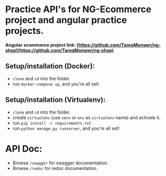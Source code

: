 # Practice API's for NG-Ecommerce project and angular practice projects.
**Angular ecommerce project link: [https://github.com/TareqMonwer/ng-shop](https://github.com/TareqMonwer/ng-shop)**

## Setup/installation (Docker):
+ `clone` and `cd` into the folder.
+ run `docker-compose up`, and you're all set!

## Setup/installation (Virtualenv):
+ `clone` and `cd` into the folder.
+ create `virtualenv` (use `venv` or `env` as `virtualenv` name) and activate it.
+ run `pip install -r requirements.txt`
+ run `python manage.py runserver`, and you're all set!


# API Doc:
+ Browse `/swagger` for swagger documentation.
+ Browse `/redoc` for redoc documentation.
